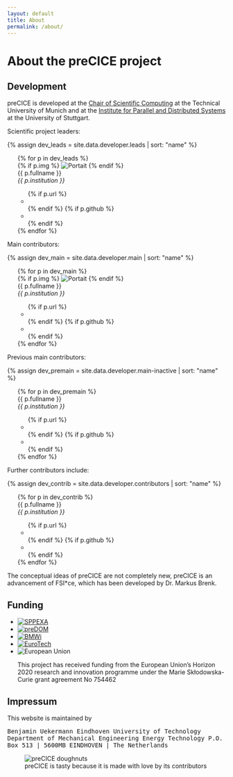```yaml
---
layout: default
title: About
permalink: /about/
---
```


# About the preCICE project

## Development

preCICE is developed at the [Chair of Scientific Computing](http://www5.in.tum.de/wiki/index.php/Home) at the Technical University of Munich and at the [Institute for Parallel and Distributed Systems](http://www.ipvs.uni-stuttgart.de/) at the University of Stuttgart.

Scientific project leaders:

{% assign dev_leads = site.data.developer.leads | sort: "name" %}
<ul class="devlist">
  {% for p in dev_leads %}
  <li{% if forloop.first %} class="devlist-first"{% endif %}>
    <div class="devlist-img">
      {% if p.img %}
      <img src="{{site.static_files | where: "basename", p.img | map: "path"}}" alt="Portait">
      {% endif %}
    </div>
    <div class="devlist-left">
      {{ p.fullname }}<br/>
      <i>{{ p.institution }}</i>
    </div>
    <ul class="devlist-right">
      {% if p.url %}<li><a href="{{ p.url }}" alt="See the institutional website"><i class="fas fa-university"></i></a></li>{% endif %}
      {% if p.github %}<li><a href="https://github.com/{{ p.github }}" alt="See the Github profile"><i class="fab fa-github"></i></a></li>{% endif %}
    </ul>
  </li>
  {% endfor %}
</ul>

Main contributors:

{% assign dev_main = site.data.developer.main | sort: "name" %}
<ul class="devlist">
  {% for p in dev_main %}
  <li{% if forloop.first %} class="devlist-first"{% endif %}>
    <div class="devlist-img">
      {% if p.img %}
      <img src="{{site.static_files | where: "basename", p.img | map: "path"}}" alt="Portait">
      {% endif %}
    </div>
    <div class="devlist-left">
      {{ p.fullname }}<br/>
      <i>{{ p.institution }}</i>
    </div>
    <ul class="devlist-right">
      {% if p.url %}<li><a href="{{ p.url }}" alt="See the institutional website"><i class="fas fa-university"></i></a></li>{% endif %}
      {% if p.github %}<li><a href="https://github.com/{{ p.github }}" alt="See the Github profile"><i class="fab fa-github"></i></a></li>{% endif %}
    </ul>
  </li>
  {% endfor %}
</ul>

Previous main contributors:

{% assign dev_premain = site.data.developer.main-inactive | sort: "name" %}
<ul class="devlist">
  {% for p in dev_premain %}
  <li{% if forloop.first %} class="devlist-first"{% endif %}>
    <div class="devlist-left">
      {{ p.fullname }}<br/>
      <i>{{ p.institution }}</i>
    </div>
    <ul class="devlist-right">
      {% if p.url %}<li><a href="{{ p.url }}" alt="See the institutional website"><i class="fas fa-university"></i></a></li>{% endif %}
      {% if p.github %}<li><a href="https://github.com/{{ p.github }}" alt="See the Github profile"><i class="fab fa-github"></i></a></li>{% endif %}
    </ul>
  </li>
  {% endfor %}
</ul>

Further contributors include:

{% assign dev_contrib = site.data.developer.contributors | sort: "name" %}
<ul class="devlist">
  {% for p in dev_contrib %}
  <li{% if forloop.first %} class="devlist-first"{% endif %}>
    <div class="devlist-left">
      {{ p.fullname }}<br/>
      <i>{{ p.institution }}</i>
    </div>
    <ul class="devlist-right">
      {% if p.url %}<li><a href="{{ p.url }}" alt="See the institutional website"><i class="fas fa-university"></i></a></li>{% endif %}
      {% if p.github %}<li><a href="https://github.com/{{ p.github }}" alt="See the Github profile"><i class="fab fa-github"></i></a></li>{% endif %}
    </ul>
  </li>
  {% endfor %}
</ul>

The conceptual ideas of preCICE are not completely new, preCICE is an advancement of FSI*ce, which has been developed by Dr. Markus Brenk.


## Funding

<ul class="funding">
  <li><a target="_blank" href="http://www.sppexa.de/"><img src="../assets/funding/sppexa.jpg" alt="SPPEXA"></a></li>
  <li><a target="_blank" href="http://gepris.dfg.de/gepris/projekt/391150578"><img src="../assets/funding/dfg.jpg" alt="preDOM"></a></li>
  <li><a target="_blank" href="https://www.bmwi.de/"><img src="../assets/funding/bmwi.png" alt="BMWi"></a></li>
  <li>
    <a target="_blank" href="http://postdoc.eurotech-universities.eu/"><img src="../assets/funding/eurotech.jpeg" alt="EuroTech"></a>
  </li>
  <li>
    <img src="../assets/funding/eu.png" alt="European Union">
    <p>This project has received funding from the European Union’s Horizon 2020 research and innovation programme under the Marie Skłodowska-Curie grant agreement No 754462</p>
  </li>
</ul>

## Impressum

This website is maintained by

<tt>
Benjamin Uekermann  
Eindhoven University of Technology  
Department of Mechanical Engineering  
Energy Technology  
P.O. Box 513 | 5600MB EINDHOVEN | The Netherlands
</tt>

<figure>
    <img src="../assets/doughnuts.JPG" alt="preCICE doughnuts" style="max-width:100%" >
    <figcaption>preCICE is tasty because it is made with love by its contributors</figcaption>
</figure>
